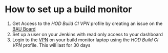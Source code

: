 # How to set up a build monitor

1. Get Access to the *HOD Build CI VPN* profile by creating an issue on the [BAU Board](https://github.com/UKHomeOffice/hosting-platform-bau/issues)
2. Set up a user on your Jenkins with read only access to your dashboard
3. Login to the [VPN](https://authd.digital.homeoffice.gov.uk/v1/profiles) on your build monitor laptop using the *HOD Build CI VPN* profile. This will last for 30 days
